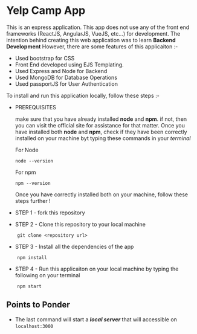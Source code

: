 # Yelp Camp App

This is an express application. This app does not use any of the front end frameworks (ReactJS, AngularJS, VueJS, etc...) for development.
The intention behind creating this web application was to learn **Backend Development**
However, there are some features of this applicaiton :-

- Used bootstrap for CSS
- Front End developed using EJS Templating.
- Used Express and Node for Backend
- Used MongoDB for Database Operations
- Used passportJS for User Authentication

To install and run this application locally, follow these steps :-

- PREREQUISITES

  make sure that you have already installed **node** and **npm**. if not, then you can visit the official site for assistance for that matter. Once you have installed both **node** and **npm**, check if they have been correctly installed on your machine byt typing these commands in your _terminal_

  For Node

  ```
  node --version
  ```

  For npm

  ```
  npm --version
  ```

  Once you have correctly installed both on your machine, follow these steps further !

- STEP 1 - fork this repository
- STEP 2 - Clone this repository to your local machine

```
    git clone <repository url>
```

- STEP 3 - Install all the dependencies of the app

```
    npm install
```

- STEP 4 - Run this applicaiton on your local machine by typing the following on your terminal

```
    npm start
```

## Points to Ponder

- The last command will start a **_local server_** that will accessible on `localhost:3000`
